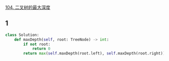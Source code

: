 [104. 二叉树的最大深度](https://leetcode-cn.com/problems/maximum-depth-of-binary-tree/)

## 1

```py
class Solution:
    def maxDepth(self, root: TreeNode) -> int:
        if not root:
            return 0
        return max(self.maxDepth(root.left), self.maxDepth(root.right)) + 1
```
